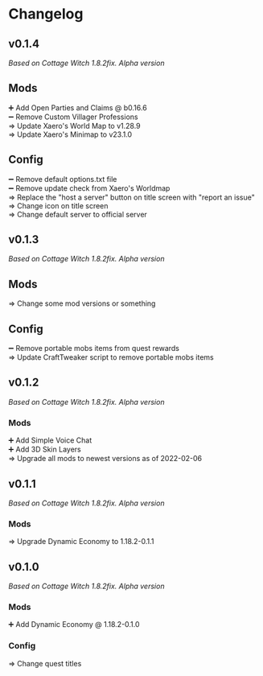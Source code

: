 # Changelog

## v0.1.4
*Based on Cottage Witch 1.8.2fix. Alpha version*

## Mods
&#10133; Add Open Parties and Claims @ b0.16.6  
&#10134; Remove Custom Villager Professions  
&rArr; Update Xaero's World Map to v1.28.9  
&rArr; Update Xaero's Minimap to v23.1.0  

## Config
&#10134; Remove default options.txt file  
&#10134; Remove update check from Xaero's Worldmap  
&rArr; Replace the "host a server" button on title screen with "report an issue"  
&rArr; Change icon on title screen  
&rArr; Change default server to official server  


## v0.1.3
*Based on Cottage Witch 1.8.2fix. Alpha version*

## Mods
&rArr; Change some mod versions or something

## Config
&#10134; Remove portable mobs items from quest rewards  
&rArr; Update CraftTweaker script to remove portable mobs items


## v0.1.2
*Based on Cottage Witch 1.8.2fix. Alpha version*

### Mods
&#10133; Add Simple Voice Chat  
&#10133; Add 3D Skin Layers  
&rArr; Upgrade all mods to newest versions as of 2022-02-06

## v0.1.1
*Based on Cottage Witch 1.8.2fix.  Alpha version*

### Mods
&rArr; Upgrade Dynamic Economy to 1.18.2-0.1.1


## v0.1.0
*Based on Cottage Witch 1.8.2fix.  Alpha version*

### Mods
&#10133; Add Dynamic Economy @ 1.18.2-0.1.0

### Config
&rArr; Change quest titles
